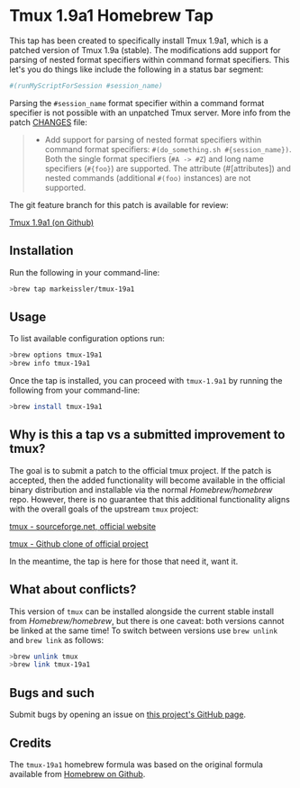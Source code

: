 # Tmux 1.9a1 Homebrew Tap

This tap has been created to specifically install Tmux 1.9a1, which is a patched version of Tmux 1.9a (stable). The modifications add support for parsing of nested format specifiers within command format specifiers. This let's you do things like include the following in a status bar segment:

```sh
#(runMyScriptForSession #session_name)
```

Parsing the `#session_name` format specifier within a command format specifier is not possible with an unpatched Tmux server. More info from the patch [CHANGES](https://github.com/markeissler/tmux/blob/me/statusline-shellcmd-var-substitution/CHANGES) file:

>
>* Add support for parsing of nested format specifiers within command format
>specifiers: `#(do_something.sh #{session_name})`. Both the single format
>specifiers (`#A -> #Z`) and long name specifiers (`#{foo}`) are supported. The
>attribute (#[attributes]) and nested commands (additional `#(foo)` instances)
>are not supported.
>

The git feature branch for this patch is available for review:

[Tmux 1.9a1 (on Github)](https://github.com/markeissler/tmux/tree/me/statusline-shellcmd-var-substitution)

## Installation

Run the following in your command-line:

```sh
>brew tap markeissler/tmux-19a1
```

## Usage

To list available configuration options run:

```sh
>brew options tmux-19a1
>brew info tmux-19a1
```

Once the tap is installed, you can proceed with `tmux-1.9a1` by running the following from your command-line:

```sh
>brew install tmux-19a1
```

## Why is this a tap vs a submitted improvement to tmux?

The goal is to submit a patch to the official tmux project. If the patch is accepted, then the added functionality will become available in the official binary distribution and installable via the normal _Homebrew/homebrew_ repo. However, there is no guarantee that this additional functionality aligns with the overall goals of the upstream `tmux` project:

[tmux - sourceforge.net, official website](http://tmux.sf.net/)

[tmux - Github clone of official project](https://github.com/ThomasAdam/tmux)

In the meantime, the tap is here for those that need it, want it.

## What about conflicts?

This version of `tmux` can be installed alongside the current stable install from _Homebrew/homebrew_, but there is one caveat: both versions cannot be linked at the same time! To switch between versions use `brew unlink` and `brew link` as follows:

```sh
>brew unlink tmux
>brew link tmux-19a1
```

## Bugs and such
Submit bugs by opening an issue on [this project's GitHub page](https://github.com/markeissler/homebrew-tmux-19a1).

## Credits

The `tmux-19a1` homebrew formula was based on the original formula available from [Homebrew on Github](https://github.com/Homebrew/homebrew/tree/master/Library/Formula/tmux.rb).

